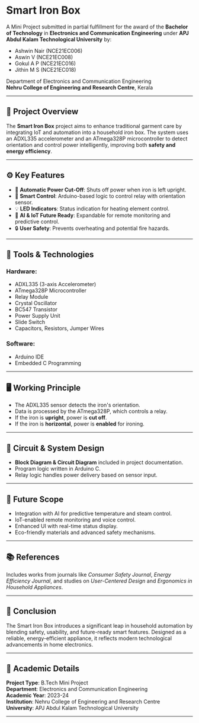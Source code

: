 # Smart Iron Box

A Mini Project submitted in partial fulfillment for the award of the **Bachelor of Technology** in **Electronics and Communication Engineering** under **APJ Abdul Kalam Technological University** by:

- Ashwin Nair (NCE21EC006)  
- Aswin V (NCE21EC008)  
- Gokul A P (NCE21EC016)  
- Jithin M S (NCE21EC018)  

Department of Electronics and Communication Engineering  
**Nehru College of Engineering and Research Centre**, Kerala

---

## 📌 Project Overview

The **Smart Iron Box** project aims to enhance traditional garment care by integrating IoT and automation into a household iron box. The system uses an ADXL335 accelerometer and an ATmega328P microcontroller to detect orientation and control power intelligently, improving both **safety and energy efficiency**.

---

## ⚙️ Key Features

- 🔌 **Automatic Power Cut-Off**: Shuts off power when iron is left upright.
- 📱 **Smart Control**: Arduino-based logic to control relay with orientation sensor.
- 💡 **LED Indicators**: Status indication for heating element control.
- 🧠 **AI & IoT Future Ready**: Expandable for remote monitoring and predictive control.
- 🔒 **User Safety**: Prevents overheating and potential fire hazards.

---

## 🧰 Tools & Technologies

### Hardware:
- ADXL335 (3-axis Accelerometer)
- ATmega328P Microcontroller
- Relay Module
- Crystal Oscillator
- BC547 Transistor
- Power Supply Unit
- Slide Switch
- Capacitors, Resistors, Jumper Wires

### Software:
- Arduino IDE
- Embedded C Programming

---

## 🖥️ Working Principle

- The ADXL335 sensor detects the iron's orientation.
- Data is processed by the ATmega328P, which controls a relay.
- If the iron is **upright**, power is **cut off**.
- If the iron is **horizontal**, power is **enabled** for ironing.

---

## 🔧 Circuit & System Design

- **Block Diagram & Circuit Diagram** included in project documentation.
- Program logic written in Arduino C.
- Relay logic handles power delivery based on sensor input.

---

## 🚀 Future Scope

- Integration with AI for predictive temperature and steam control.
- IoT-enabled remote monitoring and voice control.
- Enhanced UI with real-time status display.
- Eco-friendly materials and advanced safety mechanisms.

---

## 📚 References

Includes works from journals like *Consumer Safety Journal*, *Energy Efficiency Journal*, and studies on *User-Centered Design* and *Ergonomics in Household Appliances*.

---

## 🏁 Conclusion

The Smart Iron Box introduces a significant leap in household automation by blending safety, usability, and future-ready smart features. Designed as a reliable, energy-efficient appliance, it reflects modern technological advancements in home electronics.

---

## 📅 Academic Details

**Project Type**: B.Tech Mini Project  
**Department**: Electronics and Communication Engineering  
**Academic Year**: 2023-24  
**Institution**: Nehru College of Engineering and Research Centre  
**University**: APJ Abdul Kalam Technological University

---
